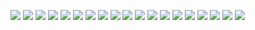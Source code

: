 ![](https://anlucas.neocities.org/lol.gif)
![](https://anlucas.neocities.org/valid401.png)
![](https://anlucas.neocities.org/linux_now.gif)
![](https://anlucas.neocities.org/linux_powered.gif)
![](https://anlucas.neocities.org/java.gif)
![](https://anlucas.neocities.org/hicolor.gif)
![](https://anlucas.neocities.org/ieisevil.gif)
![](https://anlucas.neocities.org/hatemac.jpg)
![](https://anlucas.neocities.org/hamexp.png)
![](https://c7.pm/img/toast.png)
![](http://cyber.dabamos.de/88x31/amd_now.gif)
![](http://cyber.dabamos.de/88x31/devils_button.gif)
![](http://cyber.dabamos.de/88x31/click_here.gif)
![](http://cyber.dabamos.de/88x31/clickhere_blue.gif)
![](http://cyber.dabamos.de/88x31/clickhere_red.gif)
![](http://cyber.dabamos.de/88x31/catscape2.gif)
![](http://cyber.dabamos.de/88x31/bootleg64_spinbutton.gif)
![](http://cyber.dabamos.de/88x31/bestvw.gif)
![](http://cyber.dabamos.de/88x31/bestviewed16bit.gif)
